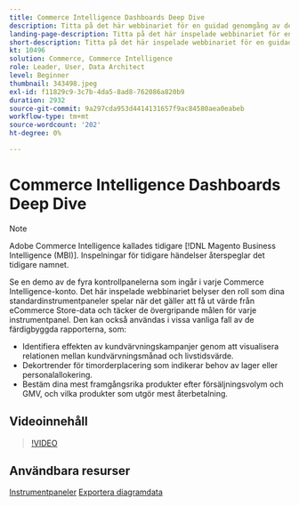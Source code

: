 ```yaml
---
title: Commerce Intelligence Dashboards Deep Dive
description: Titta på det här webbinariet för en guidad genomgång av de fyra instrumentpanelerna som ingår i konfigurationen för alla Commerce Intelligence-konton.
landing-page-description: Titta på det här inspelade webbinariet för en guidad genomgång av de fyra instrumentpanelerna som ingår i konfigurationen för alla Commerce Intelligence-konton.
short-description: Titta på det här inspelade webbinariet för en guidad genomgång av de fyra instrumentpanelerna som ingår i konfigurationen för alla Commerce Intelligence-konton.
kt: 10496
solution: Commerce, Commerce Intelligence
role: Leader, User, Data Architect
level: Beginner
thumbnail: 343498.jpeg
exl-id: f11829c9-3c7b-4da5-8ad8-762086a820b9
duration: 2932
source-git-commit: 9a297cda953d4414131657f9ac84580aea0eabeb
workflow-type: tm+mt
source-wordcount: '202'
ht-degree: 0%

---
```


# Commerce Intelligence Dashboards Deep Dive

>[!NOTE]
>
>Adobe Commerce Intelligence kallades tidigare [!DNL Magento Business Intelligence (MBI)]. Inspelningar för tidigare händelser återspeglar det tidigare namnet.

Se en demo av de fyra kontrollpanelerna som ingår i varje Commerce Intelligence-konto. Det här inspelade webbinariet belyser den roll som dina standardinstrumentpaneler spelar när det gäller att få ut värde från eCommerce Store-data och täcker de övergripande målen för varje instrumentpanel. Den kan också användas i vissa vanliga fall av de färdigbyggda rapporterna, som:

- Identifiera effekten av kundvärvningskampanjer genom att visualisera relationen mellan kundvärvningsmånad och livstidsvärde.
- Dekortrender för timorderplacering som indikerar behov av lager eller personalallokering.
- Bestäm dina mest framgångsrika produkter efter försäljningsvolym och GMV, och vilka produkter som utgör mest återbetalning.

## Videoinnehåll

>[!VIDEO](https://video.tv.adobe.com/v/343498?quality=12&learn=on)

## Användbara resurser

[Instrumentpaneler](https://experienceleague.adobe.com/docs/commerce-business-intelligence/mbi/build/dashboards/ess-dashboards.html)
[ Exportera diagramdata ](https://experienceleague.adobe.com/docs/commerce-business-intelligence/mbi/build/share/exp-chart-dash.html)
